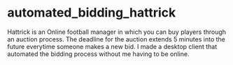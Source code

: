 # automated_bidding_hattrick
Hattrick is an Online football manager in which you can buy players through an auction process. The deadline for the auction extends 5 minutes into the future everytime someone makes a new bid. I made a desktop client that automated the bidding process without me having to be online.
